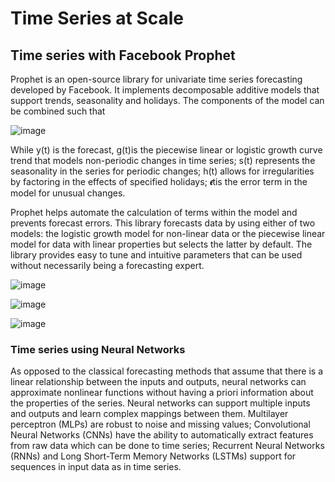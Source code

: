 


# Time Series at Scale
## Time series with Facebook Prophet

Prophet is an open-source library for univariate time series forecasting developed by Facebook. It implements decomposable additive models that support trends, seasonality and holidays. The components of the model can be combined such that

![image](https://user-images.githubusercontent.com/93423367/213924350-a60b9cef-47db-4d28-bee0-a638a42a2d1f.png)

While y(t) is the forecast, g(t)is the piecewise linear or logistic growth curve trend that models non-periodic changes in time series; s(t) represents the seasonality in the series for periodic changes; h(t) allows for irregularities by factoring in the effects of specified holidays; 𝝐tis the error term in the model for unusual changes.

Prophet helps automate the calculation of terms within the model and prevents forecast errors. This library forecasts data by using either of two models: the logistic growth model for non-linear data or the piecewise linear model for data with linear properties but selects the latter by default. The library provides easy to tune and intuitive parameters that can be used without necessarily being a forecasting expert.

![image](https://user-images.githubusercontent.com/93423367/213924356-12db1438-0725-476d-a90a-782474b76395.png)

![image](https://user-images.githubusercontent.com/93423367/213924367-b3ca2be6-dc1c-4c54-98fc-c2bbd87ff484.png)

![image](https://user-images.githubusercontent.com/93423367/213924377-6cf4df80-de82-43b2-80e6-908196f4e63a.png)


### Time series using Neural Networks

As opposed to the classical forecasting methods that assume that there is a linear relationship between the inputs and outputs, neural networks can approximate nonlinear functions without having a priori information about the properties of the series. Neural networks can support multiple inputs and outputs and learn complex mappings between them. Multilayer perceptron (MLPs) are robust to noise and missing values; Convolutional Neural Networks (CNNs)  have the ability to automatically extract features from raw data which can be done to time series; Recurrent Neural Networks (RNNs) and Long Short-Term Memory Networks (LSTMs) support for sequences in input data as in time series. 





